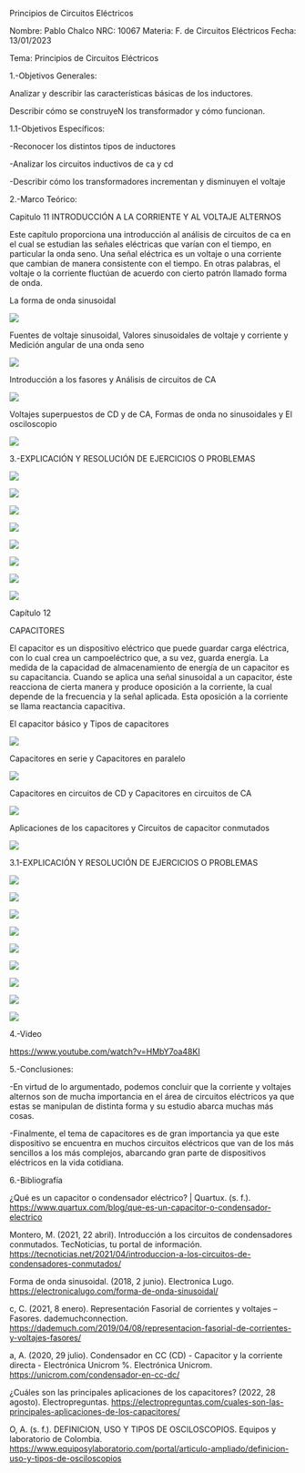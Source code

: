 Principios de Circuitos Eléctricos

Nombre: Pablo Chalco   NRC: 10067  Materia: F. de Circuitos Eléctricos   Fecha: 13/01/2023 

Tema: Principios de Circuitos Eléctricos

1.-Objetivos Generales: 

Analizar y describir las características básicas de los inductores.

Describir cómo se construyeN los transformador y cómo funcionan.

1.1-Objetivos Específicos:

-Reconocer los distintos tipos de inductores

-Analizar los circuitos inductivos de ca y cd

-Describir cómo los transformadores incrementan y disminuyen el voltaje

2.-Marco Teórico:

Capitulo 11 INTRODUCCIÓN A LA CORRIENTE Y AL VOLTAJE ALTERNOS

Este capítulo proporciona una introducción al análisis de circuitos de ca en el cual se estudian las señales eléctricas que varían 
con el tiempo, en particular la onda seno. Una señal eléctrica es un voltaje o una corriente que cambian de manera consistente con el 
tiempo. En otras palabras, el voltaje o la corriente fluctúan de acuerdo con cierto patrón llamado forma de onda.

La forma de onda sinusoidal

![](https://github.com/phchalco/Tarea6/blob/main/R1.png)

Fuentes de voltaje sinusoidal, Valores sinusoidales de voltaje y corriente y Medición angular de una onda seno

![](https://github.com/phchalco/Tarea6/blob/main/R2.png)

Introducción a los fasores y Análisis de circuitos de CA

![](https://github.com/phchalco/Tarea6/blob/main/R3.png)

Voltajes superpuestos de CD y de CA, Formas de onda no sinusoidales y El osciloscopio

![](https://github.com/phchalco/Tarea6/blob/main/R4.png)

3.-EXPLICACIÓN Y RESOLUCIÓN DE EJERCICIOS O PROBLEMAS

![](https://github.com/phchalco/Tarea6/blob/main/S1.png)

![](https://github.com/phchalco/Tarea6/blob/main/S2.png)

![](https://github.com/phchalco/Tarea6/blob/main/S3.png)

![](https://github.com/phchalco/Tarea6/blob/main/S4.png)

![](https://github.com/phchalco/Tarea6/blob/main/S5.png)

![](https://github.com/phchalco/Tarea6/blob/main/S6.png)

![](https://github.com/phchalco/Tarea6/blob/main/S7.png)

![](https://github.com/phchalco/Tarea6/blob/main/S8.png)

Capítulo 12

CAPACITORES

El capacitor es un dispositivo eléctrico que puede guardar carga eléctrica, con lo cual crea un campoeléctrico que, a su vez, guarda energía.
La medida de la capacidad de almacenamiento de energía de un capacitor es su capacitancia. Cuando se aplica una señal sinusoidal a un 
capacitor, éste reacciona de cierta manera y produce oposición a la corriente, la cual depende de la frecuencia y la señal aplicada. 
Esta oposición a la corriente se llama reactancia capacitiva.

El capacitor básico y Tipos de capacitores

![](https://github.com/phchalco/Tarea6/blob/main/F1.png)

Capacitores en serie y Capacitores en paralelo

![](https://github.com/phchalco/Tarea6/blob/main/F2.png)

Capacitores en circuitos de CD y Capacitores en circuitos de CA

![](https://github.com/phchalco/Tarea6/blob/main/F3.png)

Aplicaciones de los capacitores y Circuitos de capacitor conmutados

![](https://github.com/phchalco/Tarea6/blob/main/F4.png)

3.1-EXPLICACIÓN Y RESOLUCIÓN DE EJERCICIOS O PROBLEMAS

![](https://github.com/phchalco/Tarea6/blob/main/M1.png)

![](https://github.com/phchalco/Tarea6/blob/main/M2.png)

![](https://github.com/phchalco/Tarea6/blob/main/M3.png)

![](https://github.com/phchalco/Tarea6/blob/main/M4.png)

![](https://github.com/phchalco/Tarea6/blob/main/M5.png)

![](https://github.com/phchalco/Tarea6/blob/main/M6.png)

![](https://github.com/phchalco/Tarea6/blob/main/M7.png)

![](https://github.com/phchalco/Tarea6/blob/main/M8.png)

![](https://github.com/phchalco/Tarea6/blob/main/M9.png)

4.-Video

https://www.youtube.com/watch?v=HMbY7oa48KI

5.-Conclusiones:

-En virtud de lo argumentado, podemos concluir que la corriente y voltajes alternos son de mucha importancia en el área de circuitos eléctricos ya que estas
se manipulan de distinta forma y su estudio abarca muchas más cosas.

-Finalmente, el tema de capacitores es de gran importancia ya que este dispositivo se encuentra en muchos circuitos eléctricos que van de los más sencillos a
los más complejos, abarcando gran parte de dispositivos eléctricos en la vida cotidiana.

6.-Bibliografía

¿Qué es un capacitor o condensador eléctrico? | Quartux. (s. f.). https://www.quartux.com/blog/que-es-un-capacitor-o-condensador-electrico

Montero, M. (2021, 22 abril). Introducción a los circuitos de condensadores conmutados. TecNoticias, tu portal de información. https://tecnoticias.net/2021/04/introduccion-a-los-circuitos-de-condensadores-conmutados/

Forma de onda sinusoidal. (2018, 2 junio). Electronica Lugo. https://electronicalugo.com/forma-de-onda-sinusoidal/

c, C. (2021, 8 enero). Representación Fasorial de corrientes y voltajes – Fasores. dademuchconnection. https://dademuch.com/2019/04/08/representacion-fasorial-de-corrientes-y-voltajes-fasores/

a, A. (2020, 29 julio). Condensador en CC (CD) - Capacitor y la corriente directa - Electrónica Unicrom %. Electrónica Unicrom. https://unicrom.com/condensador-en-cc-dc/

¿Cuáles son las principales aplicaciones de los capacitores? (2022, 28 agosto). Electropreguntas. https://electropreguntas.com/cuales-son-las-principales-aplicaciones-de-los-capacitores/

O, A. (s. f.). DEFINICION, USO Y TIPOS DE OSCILOSCOPIOS. Equipos y laboratorio de Colombia. https://www.equiposylaboratorio.com/portal/articulo-ampliado/definicion-uso-y-tipos-de-osciloscopios
